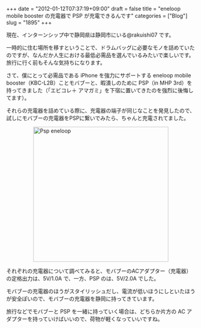 +++
date = "2012-01-12T07:37:19+09:00"
draft = false
title = "eneloop mobile booster の充電器で PSP が充電できるんです"
categories = ["Blog"]
slug = "1895"
+++

現在、インターンシップ中で静岡県は静岡市にいる@rakuishi07 です。

一時的に住む場所を移すということで、ドラムバッグに必要なモノを詰めていたのですが、なんだか人生における最低必需品を選んでいるみたいで楽しいです。旅行に行く前もそんな気持ちになります。

さて、僕にとって必需品である iPhone を強力にサポートする eneloop mobile booster（KBC-L2B）ことモバブーと、暇潰しのために PSP（in MHP 3rd）を持ってきました（「エビコレ＋ アマガミ」を下宿に置いてきたのを強烈に後悔してます）。

それらの充電器を詰めている際に、充電器の端子が同じなことを発見したので、試しにモバブーの充電器をPSPに繋いでみたら、ちゃんと充電されてました。

<img style="display:block; margin-left:auto; margin-right:auto;" src="/images/2012/01/psp_eneloop.jpg" alt="Psp eneloop" title="psp_eneloop.jpg" border="0" width="360" height="360" />

それぞれの充電器について調べてみると、モバブーのACアダプター（充電器）の定格出力は、5V/1.0A で、一方、PSP のは、5V/2.0A でした。

モバブーの充電器のほうがスタイリッシュだし、電流が低いほうにしといたほうが安全ぽいので、モバブーの充電器を静岡に持ってきています。

旅行などでモバブーと PSP を一緒に持っていく場合は、どちらか片方の AC アダプターを持っていけばいいので、荷物が軽くなっていいですね。
